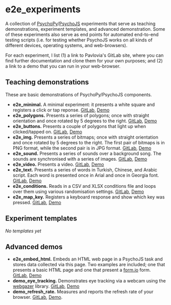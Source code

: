 # e2e_experiments
A collection of [PsychoPy](https://github.com/psychopy/psychojs)/[PsychoJS](https://github.com/psychopy/psychojs) experiments that serve as teaching demonstrations, experiment templates, and advanced demonstration. Some of these experiments also serve as end points for automated end-to-end testing scripts (i.e. for testing whether PsychoJS works on all kinds of different devices, operating systems, and web-browsers).

For each experiment, I list (1) a link to Pavlovia's GitLab site, where you can find further documentation and clone them for your own purposes; and (2) a link to a demo that you can run in your web-browser.

## Teaching demonstrations
These are basic demonstrations of PsychoPy/PsychoJS components.
* **e2e_minimal.** A minimal experiment: it presents a white square and registers a click or tap reponse. [GitLab](https://gitlab.pavlovia.org/tpronk/e2e_minimal), [Demo](https://run.pavlovia.org/tpronk/e2e_minimal/html/)
* **e2e_polygons.** Presents a series of polygons; once with straight orientation and once rotated by 5 degrees to the right. [GitLab](https://gitlab.pavlovia.org/tpronk/e2e_polygons), [Demo](https://run.pavlovia.org/tpronk/e2e_polygons/html)
* **e2e_buttons.** Presents a couple of polygons that light up when clicked/tapped on. [GitLab](https://gitlab.pavlovia.org/tpronk/e2e_buttons), [Demo](https://run.pavlovia.org/tpronk/e2e_buttons)
* **e2e_img.** Presents a series of bitmaps; once with straight orientation and once rotated by 5 degrees to the right. The first pair of bitmaps is in PNG format, while the second pair is in JPG format. [GitLab](https://gitlab.pavlovia.org/tpronk/e2e_img), [Demo](https://run.pavlovia.org/tpronk/e2e_img/html)
* **e2e_sound.** Presents a series of sounds over a background song. The sounds are synchronised with a series of images. [GitLab](https://gitlab.pavlovia.org/tpronk/e2e_sound), [Demo](https://run.pavlovia.org/tpronk/e2e_sound/html)
* **e2e_video.** Presents a video. [GitLab](https://gitlab.pavlovia.org/tpronk/e2e_video), [Demo](https://run.pavlovia.org/tpronk/e2e_video/html)
* **e2e_text.** Presents a series of words in Turkish, Chinese, and Arabic script. Each word is presented once in Arial and once in Georgia font. [GitLab](https://gitlab.pavlovia.org/tpronk/e2e_text), [Demo](https://run.pavlovia.org/tpronk/e2e_text/html)
* **e2e_conditions.** Reads in a CSV and XLSX conditions file and loops over them using various randomisation settings. [GitLab](https://gitlab.pavlovia.org/tpronk/e2e_conditions), [Demo](https://run.pavlovia.org/tpronk/e2e_conditions/html)
* **e2e_map_key.** Registers a keyboard response and show which key was pressed. [GitLab](https://gitlab.pavlovia.org/tpronk/e2e_map_key/), [Demo](https://run.pavlovia.org/tpronk/e2e_map_key/)

## Experiment templates
*No templates yet*

## Advanced demos
* **e2e_embed_html.** Embeds an HTML web page in a PsychoJS task and stores data collected via this page. Two examples are included; one that presents a basic HTML page and one that present a [form.io](https://formio.github.io/formio.js/) form. [GitLab](https://gitlab.pavlovia.org/tpronk/e2e_embed_html), [Demo](https://run.pavlovia.org/tpronk/e2e_embed_html/html)
* **demo_eye_tracking.** Demonstrates eye tracking via a webcam using the [webgazer](https://webgazer.cs.brown.edu/) library. [GitLab](https://gitlab.pavlovia.org/tpronk/demo_eye_tracking), [Demo](https://run.pavlovia.org/tpronk/demo_eye_tracking)
* **demo_refresh_rate.** Measures and reports the refresh rate of your browser. [GitLab](https://gitlab.pavlovia.org/tpronk/demo_refresh_rate), [Demo](https://run.pavlovia.org/tpronk/demo_refresh_rate).
